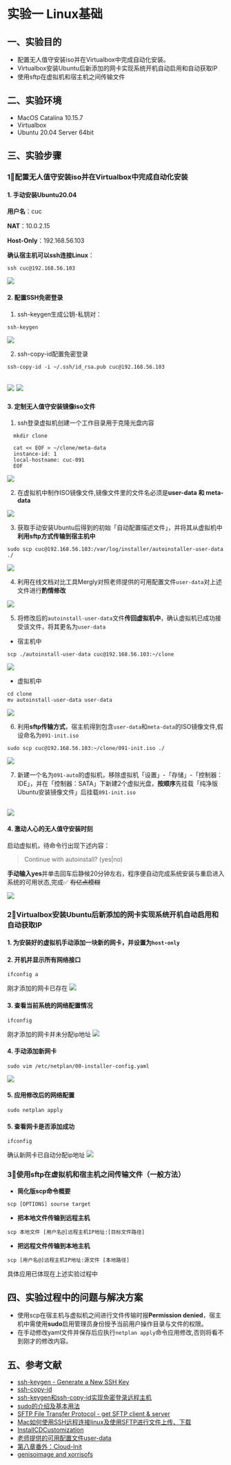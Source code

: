 
# 实验一 Linux基础

## 一、实验目的
- 配置无人值守安装iso并在Virtualbox中完成自动化安装。 
- Virtualbox安装Ubuntu后新添加的网卡实现系统开机自动启用和自动获取IP
- 使用sftp在虚拟机和宿主机之间传输文件

## 二、实验环境
- MacOS Catalina 10.15.7
- Virtualbox
- Ubuntu 20.04 Server 64bit

## 三、实验步骤
### 1⃣️配置无人值守安装iso并在Virtualbox中完成自动化安装
#### 1.  手动安装Ubuntu20.04

**用户名**：cuc

**NAT**：10.0.2.15

**Host-Only**：192.168.56.103

**确认宿主机可以ssh连接Linux**：
```shell
ssh cuc@192.168.56.103
```

![](./img/ssh-login.gif)

#### 2. 配置SSH免密登录
1. ssh-keygen生成公钥-私钥对：
```shell
ssh-keygen
```

![](./img/keygen.jpeg)


2. ssh-copy-id配置免密登录
```shell
ssh-copy-id -i ~/.ssh/id_rsa.pub cuc@192.168.56.103
```


![](./img/ssh-copyid0.jpeg)
![](./img/ssh-copyid1.jpeg)
---
#### 3. 定制无人值守安装镜像iso文件


1. ssh登录虚拟机创建一个工作目录用于克隆光盘内容
```shell
  mkdir clone

  cat << EOF > ~/clone/meta-data
  instance-id: 1
  local-hostname: cuc-091
  EOF
```
![](./img/make-clone.jpeg)

2. 在虚拟机中制作ISO镜像文件,镜像文件里的文件名必须是**user-data 和 meta-data** 

![](./img/make-iso.jpeg)

3. 获取手动安装Ubuntu后得到的初始「自动配置描述文件」，并将其从虚拟机中**利用sftp方式传输到宿主机中**
```shell
sudo scp cuc@192.168.56.103:/var/log/installer/autoinstaller-user-data ./
```

![](./img/scp-to-host.jpeg)

4. 利用在线文档对比工具Mergly对照老师提供的可用配置文件`user-data`对上述文件进行**酌情修改**

![](./img/compare.jpeg)

5. 将修改后的`autoinstall-user-data`文件**传回虚拟机中**，确认虚拟机已成功接受该文件，将其更名为`user-data`
-  宿主机中
```shell
scp ./autoinstall-user-data cuc@192.168.56.103:~/clone
```
![](./img/scp-to-virtual.jpeg)
- 虚拟机中
```shell
cd clone
mv autoinstall-user-data user-data
```
![](./img/check-clone.jpeg)

6. 利用**sftp传输方式**，宿主机得到包含`user-data`和`meta-data`的ISO镜像文件,假设命名为`091-init.iso`
```shell
sudo scp cuc@192.168.56.103:~/clone/091-init.iso ./
```
![](./img/scp-iso.jpeg)

7. 新建一个名为`091-auto`的虚拟机，移除虚拟机「设置」-「存储」-「控制器：IDE」，并在「控制器：SATA」下新建2个虚拟光盘，**按顺序**先挂载「纯净版Ubuntu安装镜像文件」后挂载`091-init.iso`

![](./img/new-disk.jpeg)
---

#### 4. 激动人心的无人值守安装时刻
启动虚拟机，待命令行出现下述内容：
> Continue with autoinstall? (yes|no)

**手动输入yes**并单击回车后静候20分钟左右，程序便自动完成系统安装与重启进入系统的可用状态,完成✅
~~有亿点模糊~~

![](./img/autorunrun.gif)

### 2⃣️Virtualbox安装Ubuntu后新添加的网卡实现系统开机自动启用和自动获取IP
#### 1. 为安装好的虚拟机手动添加一块新的网卡，并设置为`host-only`
#### 2. 开机并显示所有网络接口
```shell
ifconfig a
```
刚才添加的网卡已存在
![](./img/show-net.jpeg)
#### 3. 查看当前系统的网络配置情况
```shell
ifconfig 
```
刚才添加的网卡并未分配ip地址
![](./img/show-config.jpeg)
#### 4. 手动添加新网卡
```shell
sudo vim /etc/netplan/00-installer-config.yaml
```
![](./img/add-net.jpeg)
#### 5. 应用修改后的网络配置
```shell
sudo netplan apply
```
#### 5. 查看网卡是否添加成功
```shell
ifconfig
```
确认新网卡已自动分配ip地址
![](./img/apply&check.jpeg)



### 3⃣️使用sftp在虚拟机和宿主机之间传输文件（一般方法）
- **简化版scp命令概要**
```shell
scp [OPTIONS] sourse target
```
- **把本地文件传输到远程主机**
```shell
scp 本地文件 [用户名@]远程主机IP地址:[目标文件路径]
```
- **把远程文件传输到本地主机**
```shell
scp [用户名@]远程主机IP地址:源文件 [本地路径]
```
具体应用已体现在上述实验过程中
## 四、实验过程中的问题与解决方案
- 使用scp在宿主机与虚拟机之间进行文件传输时报**Permission denied**，宿主机中需使用**sudo**启用管理员身份授予当前用户操作目录与文件的权限。 
- 在手动修改yaml文件并保存后应执行``netplan apply``命令应用修改,否则将看不到刚才的修改内容。

## 五、参考文献
- [ssh-keygen - Generate a New SSH Key](https://www.ssh.com/ssh/keygen/)
- [ssh-copy-id](https://www.ssh.com/ssh/copy-id)
- [ssh-keygen和ssh-copy-id实现免密登录远程主机](https://blog.csdn.net/feinifi/article/details/78213297)
- [sudo的介绍及基本用法](https://www.cnblogs.com/storyawine/p/13359393.html)
- [SFTP File Transfer Protocol - get SFTP client & server](https://www.ssh.com/ssh/sftp/)
- [Mac如何使用SSH远程连接linux及使用SFTP进行文件上传、下载](https://lmlxj.blog.csdn.net/article/details/80839322?utm_medium=distribute.pc_relevant.none-task-blog-BlogCommendFromMachineLearnPai2-1.control&dist_request_id=&depth_1-utm_source=distribute.pc_relevant.none-task-blog-BlogCommendFromMachineLearnPai2-1.control)
- [InstallCDCustomization](https://help.ubuntu.com/community/InstallCDCustomization)
- [老师提供的可用配置文件user-data](https://c4pr1c3.gitee.io/linuxsysadmin/exp/chap0x01/cd-rom/nocloud/user-data)
- [第八章番外：Cloud-Init](https://c4pr1c3.gitee.io/linuxsysadmin/cloud-init.md)
- [genisoimage and xorrisofs](https://wiki.debian.org/genisoimage)
